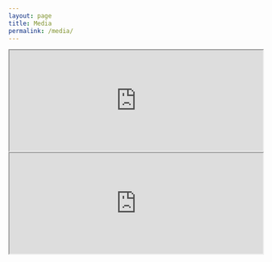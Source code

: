 ```yaml
---
layout: page
title: Media
permalink: /media/
---
```


<iframe src="https://drive.google.com/file/d/1B_K9LULZ7dDdfIVJYOsnz1RHaPOKmPdG/preview" height="200" width="100%" allowfullscreen></iframe>


<iframe src="https://drive.google.com/file/d/13Hz90PHQMS1osvVzPAsKDDkTir6jR2s0/preview" height="200" width="100%" allowfullscreen></iframe>
